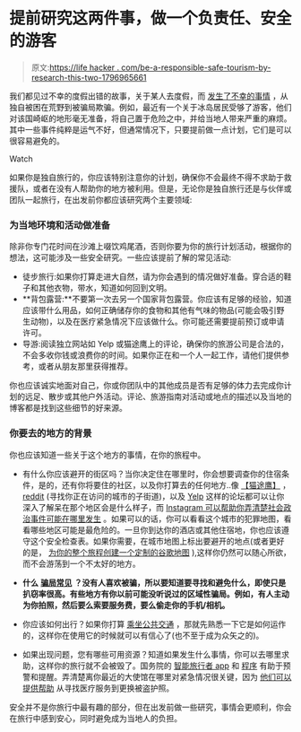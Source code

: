 # 提前研究这两件事，做一个负责任、安全的游客

> 原文:[https://life hacker . com/be-a-responsible-safe-tourism-by-research-this-two-1796965661](https://lifehacker.com/be-a-responsible-safe-tourist-by-researching-these-two-1796965661)

我们都见过不幸的度假出错的故事，关于某人去度假，而 [发生了不幸的事情](https://lifehacker.com/the-countries-actually-most-dangerous-for-tourists-1794002926#_ga=2.43190630.210335740.1500300428-1313785359.1499701416) ，从独自被困在荒野到被骗局欺骗。例如，最近有一个关于冰岛居民受够了游客，他们对该国崎岖的地形毫无准备，将自己置于危险之中，并给当地人带来严重的麻烦。其中一些事件纯粹是运气不好，但通常情况下，只要提前做一点计划，它们是可以很容易避免的。

Watch

如果你是独自旅行的，你应该特别注意你的计划，确保你不会最终不得不求助于救援队，或者在没有人帮助你的地方被利用。但是，无论你是独自旅行还是与伙伴或团队一起旅行，在出发前你都应该研究两个主要领域:

### 为当地环境和活动做准备

除非你专门花时间在沙滩上啜饮鸡尾酒，否则你要为你的旅行计划活动，根据你的想法，这可能涉及一些安全研究。一些应该提前了解的常见活动:

*   徒步旅行:如果你打算走进大自然，请为你会遇到的情况做好准备。穿合适的鞋子和其他衣物，带水，知道如何回到文明。
*   **背包露营:**不要第一次去另一个国家背包露营。你应该有足够的经验，知道应该带什么用品，如何正确储存你的食物和其他有气味的物品(可能会吸引野生动物)，以及在医疗紧急情况下应该做什么。你可能还需要提前预订或申请许可。
*   导游:阅读独立网站如 Yelp 或猫途鹰上的评论，确保你的旅游公司是合法的，不会多收你钱或浪费你的时间。如果你正在和一个人一起工作，请他们提供参考，或者从朋友那里获得推荐。

你也应该诚实地面对自己，你或你团队中的其他成员是否有足够的体力去完成你计划的远足、散步或其他户外活动。评论、旅游指南对活动或地点的描述以及当地的博客都是找到这些细节的好来源。

### 你要去的地方的背景

你也应该知道一些关于这个地方的事情，在你的旅程中。

*   有什么你应该避开的街区吗？当你决定住在哪里时，你会想要调查你的住宿条件，是的，还有你将要住的社区，以及你打算去的任何地方..像 [【猫途鹰】](https://www.tripadvisor.com/) ， [reddit](https://www.reddit.com/) (寻找你正在访问的城市的子街道)，以及 [Yelp](https://www.yelp.com/) 这样的论坛都可以让你深入了解呆在那个地区会是什么样子，而 [Instagram 可以帮助你弄清楚社会政治事件可能在哪里发生](https://lifehacker.com/use-instagram-to-find-places-to-visit-and-avoid-on-va-1785704430#_ga=2.39053920.210335740.1500300428-1313785359.1499701416) 。如果可以的话，你可以看看这个城市的犯罪地图，看看哪些地区可能是最危险的。一旦你到达你的酒店或其他住宿地，你也应该遵守这个安全检查表。如果你需要，在城市地图上标出要避开的地点(或者更好的是， [为你的整个旅程创建一个定制的谷歌地图](http://lifehacker.com/how-to-plan-a-trip-itinerary-using-custom-google-maps-1440584988) ),这样你仍然可以随心所欲，而不会游荡到一个不太好的地方。

*   **什么** [**骗局常见**](https://lifehacker.com/this-infographic-breaks-down-the-most-common-travel-sca-1619962811) **？没有人喜欢被骗，所以要知道要寻找和避免什么，即使只是扒窃率很高。有些地方有你以前可能没听说过的区域性骗局。例如，有人主动为你拍照，然后要么索要服务费，要么偷走你的手机/相机。**
*   你应该如何出行？如果你打算 [乘坐公共交通](https://lifehacker.com/how-to-survive-public-transportation-abroad-1681302667) ，那就先熟悉一下它是如何运作的，这样你在使用它的时候就可以有信心了(也不至于成为众矢之的)。
*   如果出现问题，您有哪些可用资源？知道如果发生什么事情，你可以去哪里求助，这样你的旅行就不会被毁了。国务院的 [智能旅行者 app](https://lifehacker.com/smart-traveler-provides-info-to-keep-you-safe-abroad-1628213757) 和 [程序](https://lifehacker.com/the-smart-traveler-enrollment-program-helps-u-s-travel-1783975922) 有助于预警和提醒。弄清楚离你最近的大使馆在哪里对紧急情况很关键，因为 [他们可以提供帮助](https://lifehacker.com/the-surprising-help-the-u-s-embassy-offers-when-you-re-1734113380) 从寻找医疗服务到更换被盗护照。

安全并不是你旅行中最有趣的部分，但在出发前做一些研究，事情会更顺利，你会在旅行中感到安心，同时避免成为当地人的负担。